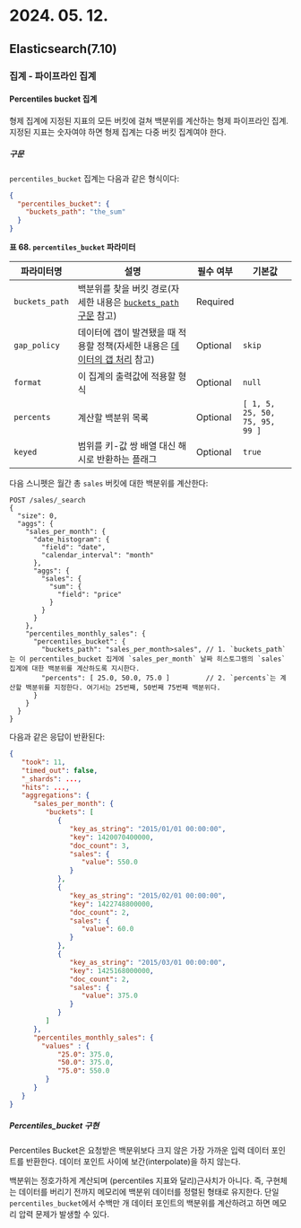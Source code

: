 # 2024. 05. 12.

## Elasticsearch(7.10)

### 집계 - 파이프라인 집계

#### Percentiles bucket 집계

형제 집계에 지정된 지표의 모든 버킷에 걸쳐 백분위를 계산하는 형제 파이프라인 집계. 지정된 지표는 숫자여야 하면 형제 집계는 다중 버킷 집계여야 한다.

##### 구문

`percentiles_bucket` 집계는 다음과 같은 형식이다:

```json
{
  "percentiles_bucket": {
    "buckets_path": "the_sum"
  }
}
```

**표 68. `percentiles_bucket` 파라미터**

| 파라미터명     | 설명                                                         | 필수 여부 | 기본값                         |
| -------------- | ------------------------------------------------------------ | --------- | ------------------------------ |
| `buckets_path` | 백분위를 찾을 버킷 경로(자세한 내용은 [`buckets_path` 구문](https://www.elastic.co/guide/en/elasticsearch/reference/7.10/search-aggregations-pipeline.html#buckets-path-syntax) 참고) | Required  |                                |
| `gap_policy`   | 데이터에 갭이 발견됐을 때 적용할 정책(자세한 내용은 [데이터의 갭 처리](https://www.elastic.co/guide/en/elasticsearch/reference/7.10/search-aggregations-pipeline.html#gap-policy) 참고) | Optional  | `skip`                         |
| `format`       | 이 집계의 출력값에 적용할 형식                               | Optional  | `null`                         |
| `percents`     | 계산할 백분위 목록                                           | Optional  | `[ 1, 5, 25, 50, 75, 95, 99 ]` |
| `keyed`        | 범위를 키-값 쌍 배열 대신 해시로 반환하는 플래그             | Optional  | `true`                         |

다음 스니펫은 월간 총 `sales` 버킷에 대한 백분위를 계산한다:

```http
POST /sales/_search
{
  "size": 0,
  "aggs": {
    "sales_per_month": {
      "date_histogram": {
        "field": "date",
        "calendar_interval": "month"
      },
      "aggs": {
        "sales": {
          "sum": {
            "field": "price"
          }
        }
      }
    },
    "percentiles_monthly_sales": {
      "percentiles_bucket": {
        "buckets_path": "sales_per_month>sales", // 1. `buckets_path`는 이 percentiles_bucket 집게에 `sales_per_month` 날짜 히스토그램의 `sales` 집계에 대한 백분위를 계산하도록 지시한다.
        "percents": [ 25.0, 50.0, 75.0 ]         // 2. `percents`는 계산할 백분위를 지정한다. 여기서는 25번째, 50번째 75번째 백분위다.
      }
    }
  }
}
```

다음과 같은 응답이 반환된다:

```json
{
   "took": 11,
   "timed_out": false,
   "_shards": ...,
   "hits": ...,
   "aggregations": {
      "sales_per_month": {
         "buckets": [
            {
               "key_as_string": "2015/01/01 00:00:00",
               "key": 1420070400000,
               "doc_count": 3,
               "sales": {
                  "value": 550.0
               }
            },
            {
               "key_as_string": "2015/02/01 00:00:00",
               "key": 1422748800000,
               "doc_count": 2,
               "sales": {
                  "value": 60.0
               }
            },
            {
               "key_as_string": "2015/03/01 00:00:00",
               "key": 1425168000000,
               "doc_count": 2,
               "sales": {
                  "value": 375.0
               }
            }
         ]
      },
      "percentiles_monthly_sales": {
        "values" : {
            "25.0": 375.0,
            "50.0": 375.0,
            "75.0": 550.0
         }
      }
   }
}
```

##### Percentiles_bucket 구현

Percentiles Bucket은 요청받은 백분위보다 크지 않은 가장 가까운 입력 데이터 포인트를 반환한다. 데이터 포인트 사이에 보간(interpolate)을 하지 않는다.

백분위는 정호가하게 계산되며 (percentiles 지표와 달리)근사치가 아니다. 즉, 구현체는 데이터를 버리기 전까지 메모리에 백분위 데이터를 정렬된 형태로 유지한다. 단일 `percentiles_bucket`에서 수백만 개 데이터 포인트의 백분위를 계산하려고 하면 메모리 압력 문제가 발생할 수 있다.